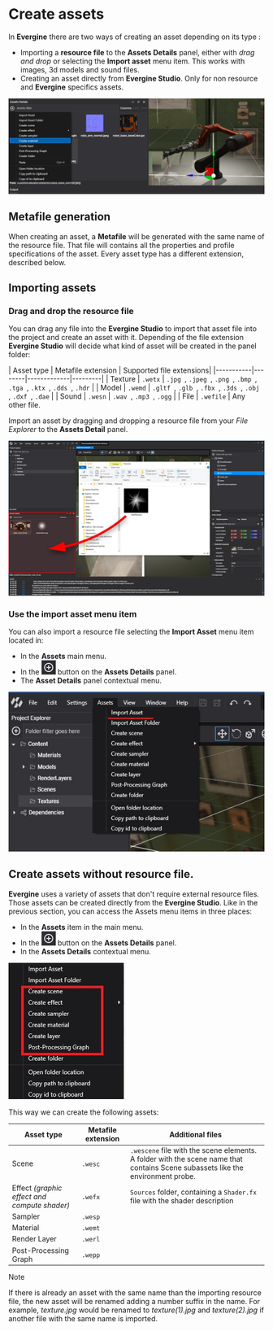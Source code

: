 # Create assets
In **Evergine** there are two ways of creating an asset depending on its type :
* Importing a **resource file** to the **Assets Details** panel, either with _drag and drop_ or selecting the **Import asset** menu item. This works with images, 3d models and sound files.
* Creating an asset directly from **Evergine Studio**. Only for non resource and **Evergine** specifics assets.

![Creating assets](Images/createAssets.png)

## Metafile generation
When creating an asset, a **Metafile** will be generated with the same name of the resource file. That file will contains all the properties and profile specifications of the asset. Every asset type has a different extension, described below.

## Importing assets

### Drag and drop the resource file

You can drag any file into the **Evergine Studio** to import that asset file into the project and create an asset with it. Depending of the file extension **Evergine Studio** will decide what kind of asset will be created in the panel folder:

| Asset type | Metafile extension | Supported file extensions| 
|-----------|--------|-------------|---------|
| Texture | `.wetx` | `.jpg `, `.jpeg `, `.png `, `.bmp `, `.tga `, `.ktx `, `.dds `, `.hdr` |
| Model | `.wemd` |  `.gltf `, `.glb `, `.fbx `, `.3ds `, `.obj `, `.dxf `, `.dae` |
| Sound | `.wesn` |  `.wav `, `.mp3 `, `.ogg` | 
| File | `.wefile` |  Any other file. 

Import an asset by dragging and dropping a resource file from your _File Explorer_ to the **Assets Detail** panel.

![Drag and Drop Asset](Images/importAssets.jpg)

### Use the import asset menu item

You can also import a resource file selecting the **Import Asset** menu item located in:

* In the **Assets** main menu.
* In the ![Plus Icon](images/plusIcon.jpg) button on the **Assets Details** panel.
* The **Asset Details** panel contextual menu.

![Import menu item](Images/menuImport.jpg)

## Create assets without resource file.

**Evergine** uses a variety of assets that don't require external resource files. Those assets can be created directly from the **Evergine Studio**. 
Like in the previous section, you can access the Assets menu items in three places: 

* In the **Assets** item in the main menu.
* In the ![Plus Icon](images/plusIcon.jpg) button on the **Assets Details** panel.
* In the **Assets Details** contextual menu.

![Assets menu](Images/assetsMenu.jpg)

This way we can create the following assets:

| Asset type | Metafile extension | Additional files |
|------------|--------------------|------------------|
| Scene | `.wesc` | `.wescene` file with the scene elements. A folder with the scene name that contains Scene subassets like the environment probe. |
| Effect _(graphic effect and compute shader)_| `.wefx` | `Sources` folder, containing a `Shader.fx` file with the shader description |
| Sampler | `.wesp` |
| Material | `.wemt` |
| Render Layer | `.werl` |
| Post-Processing Graph | `.wepp` |

> [!NOTE]
> If there is already an asset with the same name than the importing resource file, the new asset will be renamed adding a number suffix in the name. 
> For example,  _texture.jpg_ would be renamed to _texture(1).jpg_ and _texture(2).jpg_ if another file with the same name is imported.
